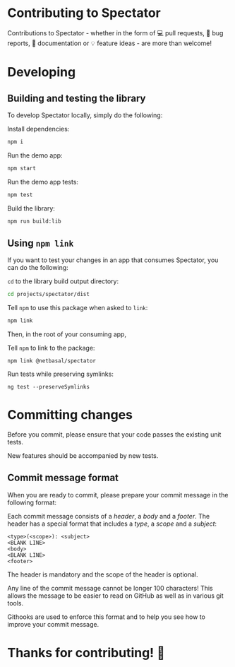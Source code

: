 # Contributing to Spectator

Contributions to Spectator - whether in the form of 💻 pull requests, 🐛 bug reports, 📖 documentation or 💡 feature ideas - are more than welcome!

# Developing

## Building and testing the library

To develop Spectator locally, simply do the following:

Install dependencies:

```bash
npm i
```

Run the demo app:

```bash
npm start
```

Run the demo app tests:

```bash
npm test
```

Build the library:

```bash
npm run build:lib
```

## Using `npm link`

If you want to test your changes in an app that consumes Spectator, you can do the following:

`cd` to the library build output directory:

```bash
cd projects/spectator/dist
```

Tell `npm` to use this package when asked to `link`:

```bash
npm link
```

Then, in the root of your consuming app,

Tell `npm` to link to the package:

```
npm link @netbasal/spectator
```

Run tests while preserving symlinks:

```
ng test --preserveSymlinks
```

# Committing changes

Before you commit, please ensure that your code passes the existing unit tests.

New features should be accompanied by new tests.

## Commit message format

When you are ready to commit, please prepare your commit message in the following format:

Each commit message consists of a *header*, a *body* and a *footer*. The header has a special format that includes a *type*, a *scope* and a *subject*:

```
<type>(<scope>): <subject>
<BLANK LINE>
<body>
<BLANK LINE>
<footer>
```

The header is mandatory and the scope of the header is optional.

Any line of the commit message cannot be longer 100 characters! This allows the message to be easier to read on GitHub as well as in various git tools.

Githooks are used to enforce this format and to help you see how to improve your commit message.

# Thanks for contributing! 👻
